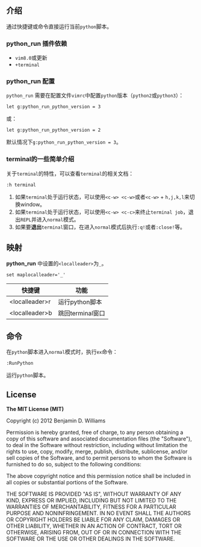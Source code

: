 ## 介绍


通过快捷键或命令直接运行当前`python`脚本。

### python_run 插件依赖

* `vim8.0`或更新
* `+terminal`


### python_run 配置
`python_run` 需要在配置文件`vimrc`中配置`python`版本（`python2`或`python3`）：
``` vim
let g:python_run_python_version = 3
```
或：
``` vim
let g:python_run_python_version = 2
```
默认情况下`g:python_run_python_version = 3`。

### terminal的一些简单介绍
关于`terminal`的特性，可以查看`terminal`的相关文档：
``` vim
:h terminal
```
1. 如果`terminal`处于运行状态，可以使用`<c-w> <c-w>`或者`<c-w>` + `h,j,k,l`来切换window。
2. 如果`terminal`处于运行状态，可以使用`<c-w> <c-c>`来终止`terminal job`，退出`REPL`并进入`normal`模式。
3. 如果要**退出**`terminal`窗口，在进入`normal`模式后执行`:q!`或者`:close!`等。


## 映射

**python_run** 中设置的`<localleader>`为`_`。
``` vim
set maplocalleader='_'
```

快捷键 | 功能
---- | ---
\<localleader\>r | 运行python脚本
\<localleader\>b | 跳回terminal窗口

## 命令

在`python`脚本进入`normal`模式时，执行`ex`命令：
``` vim
:RunPython
```
运行`python`脚本。

## License
**The MIT License (MIT)**

Copyright (c) 2012 Benjamin D. Williams

Permission is hereby granted, free of charge, to any person obtaining a copy of this software and associated documentation files (the "Software"), to deal in the Software without restriction, including without limitation the rights to use, copy, modify, merge, publish, distribute, sublicense, and/or sell copies of the Software, and to permit persons to whom the Software is furnished to do so, subject to the following conditions:

The above copyright notice and this permission notice shall be included in all copies or substantial portions of the Software.

THE SOFTWARE IS PROVIDED "AS IS", WITHOUT WARRANTY OF ANY KIND, EXPRESS OR IMPLIED, INCLUDING BUT NOT LIMITED TO THE WARRANTIES OF MERCHANTABILITY, FITNESS FOR A PARTICULAR PURPOSE AND NONINFRINGEMENT. IN NO EVENT SHALL THE AUTHORS OR COPYRIGHT HOLDERS BE LIABLE FOR ANY CLAIM, DAMAGES OR OTHER LIABILITY, WHETHER IN AN ACTION OF CONTRACT, TORT OR OTHERWISE, ARISING FROM, OUT OF OR IN CONNECTION WITH THE SOFTWARE OR THE USE OR OTHER DEALINGS IN THE SOFTWARE.
